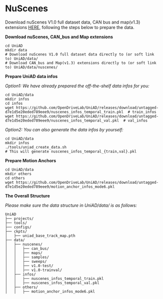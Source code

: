 

# NuScenes
Download nuScenes V1.0 full dataset data, CAN bus and map(v1.3) extensions [HERE](https://www.nuscenes.org/download), following the steps below to prepare the data.


**Download nuScenes, CAN_bus and Map extensions**
```
cd UniAD
mkdir data
# Download nuScenes V1.0 full dataset data directly to (or soft link to) UniAD/data/
# Download CAN_bus and Map(v1.3) extensions directly to (or soft link to) UniAD/data/nuscenes/
```

**Prepare UniAD data infos**

*Option1: We have already prepared the off-the-shelf data infos for you:*
```
cd UniAD/data
mkdir infos
cd infos
wget https://github.com/OpenDriveLab/UniAD/releases/download/untagged-d7e1d5e20eded789eee9/nuscenes_infos_temporal_train.pkl  # train_infos
wget https://github.com/OpenDriveLab/UniAD/releases/download/untagged-d7e1d5e20eded789eee9/nuscenes_infos_temporal_val.pkl  # val_infos
```


*Option2: You can also generate the data infos by yourself:*
```
cd UniAD/data
mkdir infos
./tools/uniad_create_data.sh
# This will generate nuscenes_infos_temporal_{train,val}.pkl
```

**Prepare Motion Anchors**
```
cd UniAD/data
mkdir others
cd others
wget https://github.com/OpenDriveLab/UniAD/releases/download/untagged-d7e1d5e20eded789eee9/motion_anchor_infos_mode6.pkl
```

**The Overall Structure**

*Please make sure the data structure in UniAD/data/ is as follows:*
```
UniAD
├── projects/
├── tools/
├── configs/
├── ckpts/
│   ├── uniad_base_track_map.pth
├── data/
│   ├── nuscenes/
│   │   ├── can_bus/
│   │   ├── maps/
│   │   ├── samples/
│   │   ├── sweeps/
│   │   ├── v1.0-test/
│   │   ├── v1.0-trainval/
│   ├── infos/
│   │   ├── nuscenes_infos_temporal_train.pkl
│   │   ├── nuscenes_infos_temporal_val.pkl
│   ├── others/
│   │   ├── motion_anchor_infos_mode6.pkl
```

